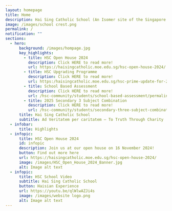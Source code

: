 ```yaml
---
layout: homepage
title: Home
description: Hai Sing Catholic School (An Isomer site of the Singapore Government)
image: /images/school crest.png
permalink: /
notification: ""
sections:
  - hero:
      background: /images/hompage.jpg
      key_highlights:
        - title: HSC Open House 2024
          description: Click HERE to read more!
          url: https://haisingcatholic.moe.edu.sg/hsc-open-house-2024/
        - title: HSC Upgrading Programme
          description: Click HERE to read more!
          url: https:/haisingcatholic.moe.edu.sg/hsc-prime-update-for-2015/
        - title: School Based Assessment
          description: Click HERE to read more!
          url: /hsc-community/students/school-based-assessment/permalink/
        - title: 2025 Secondary 3 Subject Combination
          description: Click HERE to read more!
          url: /hsc-community/students/secondary-three-subject-combination/permalink/
      title: Hai Sing Catholic School
      subtitle: Ad Veritatem per caritatem – To Truth Through Charity
  - infobar:
      title: Highlights
  - infopic:
      title: HSC Open House 2024
      id: infopic
      description: Join us at our open house on 16 November 2024!
      button: Find out more here
      url: https://haisingcatholic.moe.edu.sg/hsc-open-house-2024/
      image: /images/HSC_Open_House_2024_Banner.jpg
      alt: Image alt text
  - infopic:
      title: HSC School Video
      subtitle: Hai Sing Catholic School
      button: Haisian Experience
      url: https://youtu.be/qlWlwAZJi4s
      image: /images/website logo.png
      alt: Image alt text
---
```

